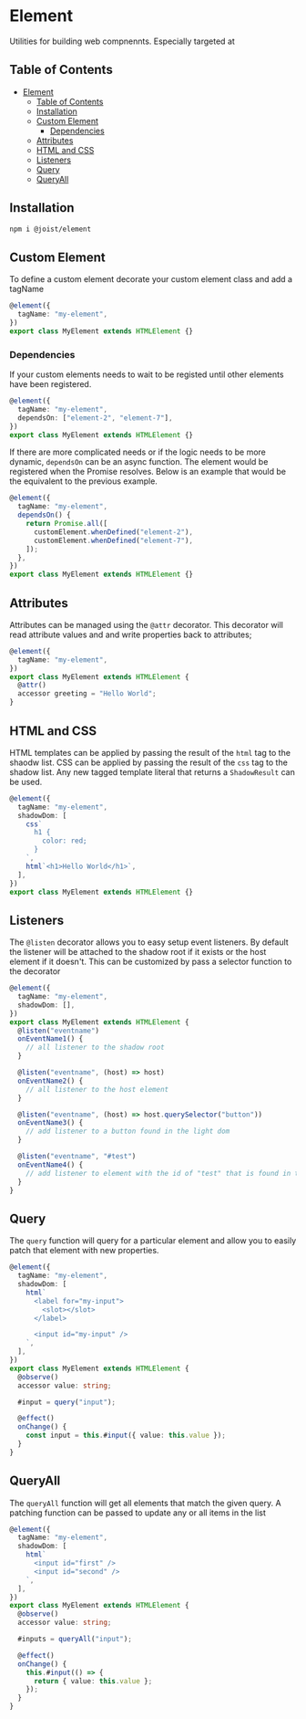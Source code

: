 # Element

Utilities for building web compnennts. Especially targeted at

## Table of Contents

- [Element](#element)
  - [Table of Contents](#table-of-contents)
  - [Installation](#installation)
  - [Custom Element](#custom-element)
    - [Dependencies](#dependencies)
  - [Attributes](#attributes)
  - [HTML and CSS](#html-and-css)
  - [Listeners](#listeners)
  - [Query](#query)
  - [QueryAll](#queryall)

## Installation

```BASH
npm i @joist/element
```

## Custom Element

To define a custom element decorate your custom element class and add a tagName

```ts
@element({
  tagName: "my-element",
})
export class MyElement extends HTMLElement {}
```

### Dependencies

If your custom elements needs to wait to be registed until other elements have been registered.

```ts
@element({
  tagName: "my-element",
  dependsOn: ["element-2", "element-7"],
})
export class MyElement extends HTMLElement {}
```

If there are more complicated needs or if the logic needs to be more dynamic, `dependsOn` can be an async function. The element would be registered when the Promise resolves. Below is an example that would be the equivalent to the previous example.

```ts
@element({
  tagName: "my-element",
  dependsOn() {
    return Promise.all([
      customElement.whenDefined("element-2"),
      customElement.whenDefined("element-7"),
    ]);
  },
})
export class MyElement extends HTMLElement {}
```

## Attributes

Attributes can be managed using the `@attr` decorator. This decorator will read attribute values and and write properties back to attributes;

```ts
@element({
  tagName: "my-element",
})
export class MyElement extends HTMLElement {
  @attr()
  accessor greeting = "Hello World";
}
```

## HTML and CSS

HTML templates can be applied by passing the result of the `html` tag to the shaodw list.
CSS can be applied by passing the result of the `css` tag to the shadow list.
Any new tagged template literal that returns a `ShadowResult` can be used.

```ts
@element({
  tagName: "my-element",
  shadowDom: [
    css`
      h1 {
        color: red;
      }
    `,
    html`<h1>Hello World</h1>`,
  ],
})
export class MyElement extends HTMLElement {}
```

## Listeners

The `@listen` decorator allows you to easy setup event listeners. By default the listener will be attached to the shadow root if it exists or the host element if it doesn't. This can be customized by pass a selector function to the decorator

```ts
@element({
  tagName: "my-element",
  shadowDom: [],
})
export class MyElement extends HTMLElement {
  @listen("eventname")
  onEventName1() {
    // all listener to the shadow root
  }

  @listen("eventname", (host) => host)
  onEventName2() {
    // all listener to the host element
  }

  @listen("eventname", (host) => host.querySelector("button"))
  onEventName3() {
    // add listener to a button found in the light dom
  }

  @listen("eventname", "#test")
  onEventName4() {
    // add listener to element with the id of "test" that is found in the shadow dom
  }
}
```

## Query

The `query` function will query for a particular element and allow you to easily patch that element with new properties.

```ts
@element({
  tagName: "my-element",
  shadowDom: [
    html`
      <label for="my-input">
        <slot></slot>
      </label>

      <input id="my-input" />
    `,
  ],
})
export class MyElement extends HTMLElement {
  @observe()
  accessor value: string;

  #input = query("input");

  @effect()
  onChange() {
    const input = this.#input({ value: this.value });
  }
}
```

## QueryAll

The `queryAll` function will get all elements that match the given query. A patching function can be passed to update any or all items in the list

```ts
@element({
  tagName: "my-element",
  shadowDom: [
    html`
      <input id="first" />
      <input id="second" />
    `,
  ],
})
export class MyElement extends HTMLElement {
  @observe()
  accessor value: string;

  #inputs = queryAll("input");

  @effect()
  onChange() {
    this.#input(() => {
      return { value: this.value };
    });
  }
}
```
